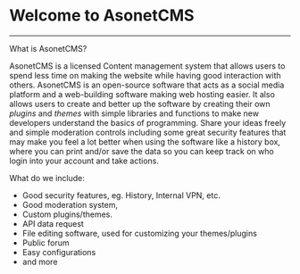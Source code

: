 # Welcome to AsonetCMS

***

What is AsonetCMS?

AsonetCMS is a licensed Content management system that allows users to spend less time on making the website while having good interaction with others. AsonetCMS is an open-source software that acts as a social media platform and a web-building software making web hosting easier. It also allows users to create and better up the software by creating their own _plugins_ and _themes_ with simple libraries and functions to make new developers understand the basics of programming. Share your ideas freely and simple moderation controls including some great security features that may make you feel a lot better when using the software like a history box, where you can print and/or save the data so you can keep track on who login into your account and take actions.

What do we include:
* Good security features, eg. History, Internal VPN, etc.
* Good moderation system,
* Custom plugins/themes.
* API data request
* File editing software, used for customizing your themes/plugins
* Public forum
* Easy configurations
* and more
